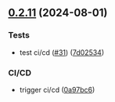 ## [0.2.11](https://github.com/kuchtek/budget-bot/compare/v0.2.10...v0.2.11) (2024-08-01)


### Tests

* test ci/cd ([#31](https://github.com/kuchtek/budget-bot/issues/31)) ([7d02534](https://github.com/kuchtek/budget-bot/commit/7d02534516025fdbebf3824eaa8a0bbcd29ab863))


### CI/CD

* trigger ci/cd ([0a97bc6](https://github.com/kuchtek/budget-bot/commit/0a97bc6ad202f149077ece46d85580dc47aa8e9d))
